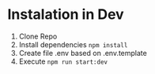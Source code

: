 # Instalation in Dev

1. Clone Repo
2. Install dependencies ```npm install```
3. Create file .env based on .env.template
4. Execute ```npm run start:dev```

